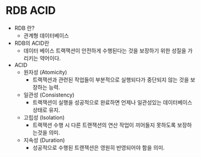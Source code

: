 # RDB ACID

* RDB 란?
	* 관계형 데이터베이스 
* RDB의 ACID란
	* 데이터 베이스 트랙잭션이 안전하게 수행된다는 것을 보장하기 위한 성질을 가리키는 약어이다. 	 	 
* ACID
	* 원자성 (Atomicity)
		* 트랙잭션과 관련된 작업들이 부분적으로 실행되다가 중단되지 않는 것을 보장하는 능력. 	 
	* 일관성 (Consistency)
		* 	트랙잭션이 실행을 성공적으로 완료하면 언제나 일관성있는 데이터베이스 상태로 유지.
	* 고립성 (Isolation)
		*  트랙잭션 수행 시 다른 트랜잭션의 연산 작업이 끼어들지 못하도록 보장하는것을 의미.
	* 지속성 (Duration)
		*	성공적으로 수행된 트랜잭션은 영원히 반영되어야 함을 의미.